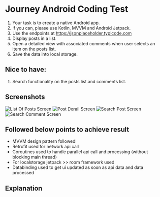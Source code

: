 # Journey Android Coding Test 

1. Your task is to create a native Android app. 
2. If you can, please use Kotlin, MVVM and Android Jetpack. 
3. Use the endpoints at https://jsonplaceholder.typicode.com
4. Display posts in a list.
5. Open a detailed view with associated comments when user selects an item on the posts list.
6. Save the data into local storage.

## Nice to have:

1. Search functionality on the posts list and comments list.

## Screenshots

![List Of Posts Screen](https://github.com/cyclewala/JouneyAssignment/blob/main/screenshots/Screenshot_1.png)
![Post Derail Screen](https://github.com/cyclewala/JouneyAssignment/blob/main/screenshots/Screenshot_2.png)
![Search Post Screen](https://github.com/cyclewala/JouneyAssignment/blob/main/screenshots/Screenshot_3.png)
![Search Comment Screen](https://github.com/cyclewala/JouneyAssignment/blob/main/screenshots/Screenshot_4.png)

## Followed below points to achieve result

- MVVM design pattern followed
- Retrofit used for network api call
- Coroutines used to handle parallel api call and processing (without blocking main thread)
- For localstorage jetpack >> room framework used
- Databinding used to get ui updated as soon as api data and data processed

## Explanation

    

